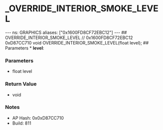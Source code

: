 # _OVERRIDE_INTERIOR_SMOKE_LEVEL

--- ns: GRAPHICS aliases: ["0x1600FD8CF72EBC12"] --- ## OVERRIDE_INTERIOR_SMOKE_LEVEL  // 0x1600FD8CF72EBC12 0xD87CC710 void OVERRIDE_INTERIOR_SMOKE_LEVEL(float level);   ## Parameters * **level**:

### Parameters
* float level

### Return Value
* void

### Notes
* AP Hash: 0x0xD87CC710
* Build: 811

